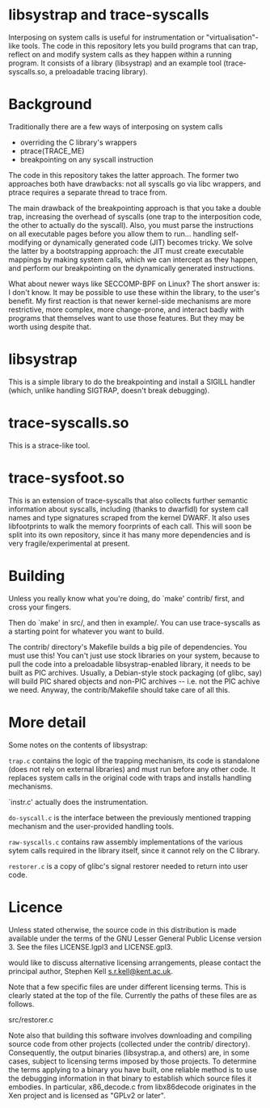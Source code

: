 # libsystrap and trace-syscalls

Interposing on system calls is useful for instrumentation or
"virtualisation"-like tools. The code in this repository lets you build
programs that can trap, reflect on and modify system calls as they
happen within a running program. It consists of a library (libsystrap)
and an example tool (trace-syscalls.so, a preloadable tracing library).

# Background

Traditionally there are a few ways of interposing on system calls

 - overriding the C library's wrappers
 - ptrace(TRACE_ME)
 - breakpointing on any syscall instruction

The code in this repository takes the latter approach. The former two
approaches both have drawbacks: not all syscalls go via libc wrappers,
and ptrace requires a separate thread to trace from.

The main drawback of the breakpointing approach is that you take a
double trap, increasing the overhead of syscalls (one trap to the
interposition code, the other to actually do the syscall). Also, you
must parse the instructions on all executable pages before you allow
them to run... handling self-modifying or dynamically generated code
(JIT) becomes tricky. We solve the latter by a bootstrapping approach: 
the JIT must create executable mappings by making system calls, which we
can intercept as they happen, and perform our breakpointing on the
dynamically generated instructions.

What about newer ways like SECCOMP-BPF on Linux? The short answer is:
I don't know. It may be possible to use these within the library, to
the user's benefit. My first reaction is that newer kernel-side
mechanisms are more restrictive, more complex, more change-prone,
and interact badly with programs that themselves want to use those
features. But they may be worth using despite that.

# libsystrap

This is a simple library to do the breakpointing and install a SIGILL
handler (which, unlike handling SIGTRAP, doesn't break debugging).

# trace-syscalls.so

This is a strace-like tool.

# trace-sysfoot.so

This is an extension of trace-syscalls that also collects further
semantic information about syscalls, including (thanks to dwarfidl) for
system call names and type signatures scraped from the kernel DWARF. It
also uses libfootprints to walk the memory foorprints of each call. This
will soon be split into its own repository, since it has many more
dependencies and is very fragile/experimental at present.

# Building

Unless you really know what you're doing, do `make' contrib/ first, and
cross your fingers.

Then do `make' in src/, and then in example/. You can use trace-syscalls
as a starting point for whatever you want to build.

The contrib/ directory's Makefile builds a big pile of dependencies. You
must use this! You can't just use stock libraries on your system,
because to pull the code into a preloadable libsystrap-enabled library,
it needs to be built as PIC archives. Usually, a Debian-style stock
packaging (of glibc, say) will build PIC shared objects and non-PIC
archives -- i.e. not the PIC achive we need. Anyway, the
contrib/Makefile should take care of all this.

# More detail

Some notes on the contents of libsystrap:

`trap.c` contains the logic of the trapping mechanism, its code is
standalone (does not rely on external libraries) and must run before any
other code. It replaces system calls in the original code with traps and
installs handling mechanisms.

`instr.c' actually does the instrumentation.

`do-syscall.c` is the interface between the previously mentioned trapping
mechanism and the user-provided handling tools.

`raw-syscalls.c` contains raw assembly implementations of the various
sytem calls required in the library itself, since it cannot rely on the C
library.

`restorer.c` is a copy of glibc's signal restorer needed to return into user
code.

# Licence

Unless stated otherwise, the source code in this distribution is made
available under the terms of the GNU Lesser General Public License
version 3. See the files LICENSE.lgpl3 and LICENSE.gpl3.

would like to discuss alternative licensing arrangements, please
contact the principal author, Stephen Kell <s.r.kell@kent.ac.uk>.

Note that a few specific files are under different licensing terms. This
is clearly stated at the top of the file. Currently the paths of these
files are as follows.

src/restorer.c

Note also that building this software involves downloading and compiling
source code from other projects (collected under the contrib/ directory).
Consequently, the output binaries (libsystrap.a, and others) are, in some
cases, subject to licensing terms imposed by those projects. To determine the
terms applying to a binary you have built, one reliable method is to use the
debugging information in that binary to establish which source files it
embodies. In particular, x86_decode.c from libx86decode originates in the Xen
project and is licensed as "GPLv2 or later".
